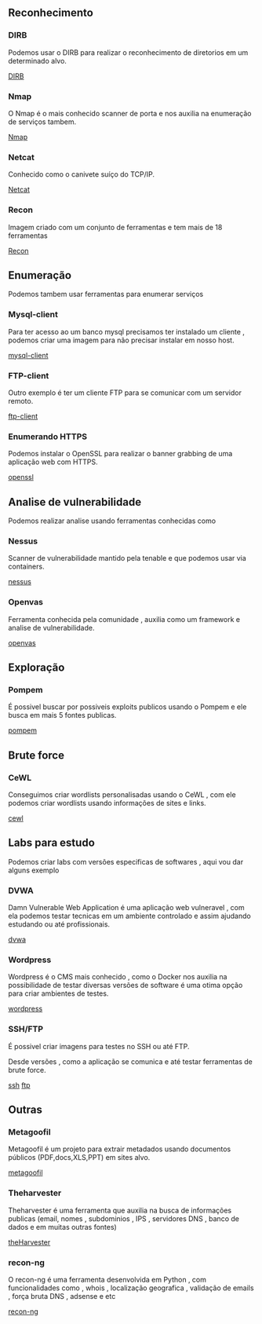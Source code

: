 ## Reconhecimento

### DIRB
Podemos usar o DIRB para realizar o reconhecimento de diretorios em um determinado alvo.

[DIRB]

### Nmap
O Nmap é o mais conhecido scanner de porta e nos auxilia na enumeração de serviços tambem.

[Nmap]

### Netcat 
Conhecido como o canivete suíço do TCP/IP.

[Netcat]

### Recon
Imagem criado com um conjunto de ferramentas e tem mais de 18 ferramentas

[Recon]

## Enumeração
Podemos tambem usar ferramentas para enumerar serviços

### Mysql-client
Para ter acesso ao um banco mysql precisamos ter instalado um cliente , podemos criar uma imagem para não precisar instalar em nosso host.

[mysql-client]

### FTP-client
Outro exemplo é ter um cliente FTP para se comunicar com um servidor remoto.

[ftp-client]

### Enumerando HTTPS
Podemos instalar o OpenSSL para realizar o banner grabbing de uma aplicação web com HTTPS.

[openssl]

## Analise de vulnerabilidade
Podemos realizar analise usando ferramentas conhecidas como

### Nessus
Scanner de vulnerabilidade mantido pela tenable e que podemos usar via containers.

[nessus]
### Openvas
Ferramenta conhecida pela comunidade , auxilia como um framework e analise de vulnerabilidade.

[openvas]

## Exploração

### Pompem
É possivel buscar por possiveis exploits publicos usando o Pompem e ele busca em mais 5 fontes publicas.

[pompem]
## Brute force

### CeWL
Conseguimos criar wordlists personalisadas usando o CeWL , com ele podemos criar wordlists usando informações de sites e links.

[cewl]

## Labs para estudo
Podemos criar labs com versões especificas de softwares , aqui vou dar alguns exemplo

### DVWA
Damn Vulnerable Web Application é uma aplicação web vulneravel , com ela podemos testar tecnicas em um ambiente controlado e assim ajudando estudando ou até profissionais.

[dvwa]
### Wordpress
Wordpress é o CMS mais conhecido , como o Docker nos auxilia na possibilidade de testar diversas versões de software é uma otima opção para criar ambientes de testes.

[wordpress]
### SSH/FTP
É possivel criar imagens para testes no SSH ou até FTP.

Desde versões , como a aplicação se comunica e até testar ferramentas de brute force.

[ssh]
[ftp]
## Outras

### Metagoofil
Metagoofil é um projeto para extrair metadados usando documentos públicos (PDF,docs,XLS,PPT) em sites alvo.  

[metagoofil]

### Theharvester
Theharvester é uma ferramenta que auxilia na busca de informações publicas (email, nomes , subdominios , IPS , servidores DNS , banco de dados e em muitas outras fontes)

[theHarvester]

### recon-ng
O recon-ng é uma ferramenta desenvolvida em Python , com funcionalidades como , whois , localização geografica , validação de emails , força bruta DNS , adsense e etc

[recon-ng]



[DIRB]: <dirb>
[Nmap]: <nmap>
[Netcat]: <netcat>
[Recon]: <recon>
[mysql-client]: <mysql-client>
[ftp-client]: <ftp-client>
[openssl]: <openssl>
[nessus]: <nessus>
[openvas]: <openvas>
[pompem]: <pompem>
[cewl]: <cewl>
[dvwa]: <dvwa>
[wordpress]: <wordpress>
[ftp]: <ftp>
[ssh]: <ssh>
[metagoofil]: <metagoofil>
[recon-ng]: <recon-ng>
[theHarvester]: <theHarvester>